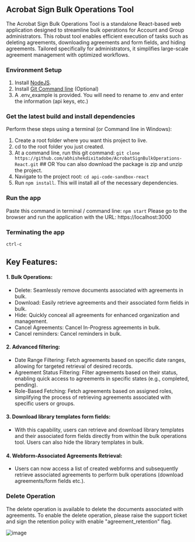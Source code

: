 ## Acrobat Sign Bulk Operations Tool

The Acrobat Sign Bulk Operations Tool is a standalone React-based web application designed to streamline bulk operations for Account and Group administrators. This robust tool enables efficient execution of tasks such as deleting agreements, downloading agreements and form fields, and hiding agreements. Tailored specifically for administrators, it simplifies large-scale agreement management with optimized workflows.

### Environment Setup

1. Install [NodeJS](https://nodejs.org/en).
2. Install [Git Command line](https://git-scm.com/downloads) (Optional)
3. A .env_example is provided. You will need to rename to .env and enter the information (api keys, etc.)

### Get the latest build and install dependencies

Perform these steps using a terminal (or Command line in Windows):

1. Create a root folder where you want this project to live.
2. cd to the root folder you just created.
3. At a command line, run this git command:
   `git clone https://github.com/abhishekdixitadobe/AcrobatSignBulkOperations-React.git`
           ## OR
   You can also download the package is zip and unzip the project.
4. Navigate to the project root: `cd api-code-sandbox-react`
5. Run `npm install`. This will install all of the necessary dependencies.

### Run the app

Paste this command in terminal / command line: `npm start`
Please go to the browser and run the application with the URL: https://localhost:3000

### Terminating the app

`ctrl-c`

## Key Features:
#### 1. Bulk Operations:
  <ul>
    <li>
      Delete: Seamlessly remove documents associated with agreements in bulk.
    </li>
      <li>
        Download: Easily retrieve agreements and their associated form fields in bulk.
      </li>
      <li>
        Hide: Quickly conceal all agreements for enhanced organization and management.
      </li>
    <li>
        Cancel Agreements: Cancel In-Progress agreements in bulk.
      </li>
     <li>
        Cancel reminders: Cancel reminders in bulk.
      </li>
  </ul>

#### 2. Advanced filtering:
  <ul>
  <li>
    Date Range Filtering: Fetch agreements based on specific date ranges, allowing for targeted retrieval of desired records.
  </li>
  <li>
    Agreement Status Filtering: Filter agreements based on their status, enabling quick access to agreements in specific states (e.g., completed, pending).
  </li>
  <li>
    Role-Based Fetching: Fetch agreements based on assigned roles, simplifying the process of retrieving agreements associated with specific users or groups.
  </li>
  </ul>

#### 3. Download library templates form fields:
  <ul>
  <li>
    With this capability, users can retrieve and download library templates and their associated form fields directly from within the bulk operations tool. Users can also hide the library templates in bulk.
  </li>
</ul>

#### 4. Webform-Associated Agreements Retrieval:
  <ul>
  <li>
    Users can now access a list of created webforms and subsequently retrieve associated agreements to perform bulk operations (download agreements/form fields etc.).
  </li>
</ul>

### Delete Operation
The delete operation is available to delete the documents associated with agreements. To enable the delete operation, please raise the support ticket and sign the retention policy with enable "agreement_retention" flag.
<br>

![image](https://github.com/abhishekdixitadobe/AcrobatSignBulkOperations/assets/93244386/b0cf89cd-0b3f-43c5-ab65-51f81badf6c3)
